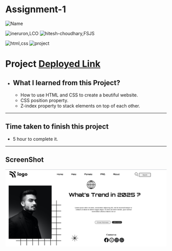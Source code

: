 # Assignment-1


![Name](https://img.shields.io/badge/Deepak--Malik-Student-important)

![ineruron,LCO](https://img.shields.io/badge/iNeuron%20-LCO-yellowgreen)
![hitesh-choudhary,FSJS](https://img.shields.io/badge/HITESH--CHOUDHARY%20-Full--Stack--JS--bootcamp-green)

![html,css](https://img.shields.io/badge/html-CSS-9cf)
![project](https://img.shields.io/badge/PROJECT-01-blue)

# Project [Deployed Link]("https://deepakproject01.netlify.app")

- What I learned from this Project?
  - 
  - How to use HTML and CSS to create a beutiful website.
  -  CSS position property.
  -  Z-index property to stack elements on top of each other.

 
---

## Time taken to finish this project

- 5 hour to complete it.

---

## ScreenShot
![Project-img](./Readme/screenShot.png)
